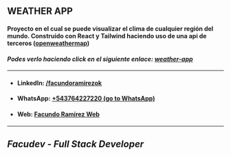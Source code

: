 ## WEATHER APP

#### Proyecto en el cual se puede visualizar el clima de cualquier región del mundo. Construido con React y Tailwind haciendo uso de una api de terceros (<a href="https://openweathermap.org/" target="_blank">openweathermap</a>)

#### _Podes verlo haciendo click en el siguiente enlace: <a href="https://weather-app-facudev.netlify.app/" target="_blank">weather-app</a>_

---

- #### LinkedIn: <a href="https://www.linkedin.com/in/facundoramirezok/" target="_blank">/facundoramirezok</a>
- #### WhatsApp: <a href="https://wa.me/543764227220" target="_blank">+543764227220 (go to WhatsApp)</a>
- #### Web: <a href="https://facudev.netlify.app/" target="_blank">Facundo Ramírez Web</a>

---

## _Facudev - Full Stack Developer_
